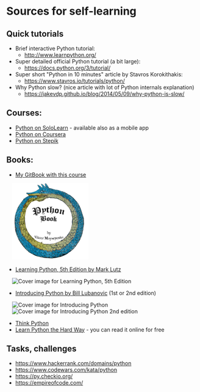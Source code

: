 # Sources for self-learning

## Quick tutorials


* Brief interactive Python tutorial:
    * http://www.learnpython.org/
* Super detailed official Python tutorial (a bit large):
    * https://docs.python.org/3/tutorial/
* Super short "Python in 10 minutes" article by Stavros Korokithakis:
    * https://www.stavros.io/tutorials/python/
* Why Python slow? (nice article with lot of Python internals explanation)
    * https://jakevdp.github.io/blog/2014/05/09/why-python-is-slow/

## Courses:

* [Python on SoloLearn](https://www.sololearn.com/Play/Python#) - available also as a mobile app
* [Python on Coursera](https://www.coursera.org/course/pythonlearn)
* [Python on Stepik](https://stepik.org/course/512/syllabus)


## Books:

* [My GitBook with this course](https://yumedzi.gitbooks.io/python-book/content/)

<img style="display:inline; margin-left: 15px;" src="images/python_book_logo.png" alt="Python Book (mine)" width="200" height="200">

* [Learning Python, 5th Edition by Mark Lutz](https://www.oreilly.com/library/view/learning-python-5th/9781449355722/)

<img style="display:inline; margin-left: 15px;" src="https://learning.oreilly.com/library/cover/9781449355722/" alt="Cover image for Learning Python, 5th Edition" width="140" height="184">

* [Introducing Python by Bill Lubanovic](https://www.oreilly.com/library/view/introducing-python-2nd/9781492051374/) (1st or 2nd edition)

<img style="display:inline; margin-left: 15px;" src="https://learning.oreilly.com/library/cover/9781449361167/" alt="Cover image for Introducing Python" width="140" height="184">
<img style="display:inline; margin-left: 15px;" src="https://learning.oreilly.com/library/cover/9781492051374/250w/" alt="Cover image for Introducing Python 2nd edition" width="140" height="184">

* [Think Python](http://greenteapress.com/wp/think-python/)
* [Learn Python the Hard Way](http://learnpythonthehardway.org/book/) - you can read it online for free

## Tasks, challenges
* https://www.hackerrank.com/domains/python
* https://www.codewars.com/kata/python
* https://py.checkio.org/
* https://empireofcode.com/